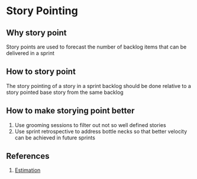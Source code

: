 # Story Pointing

## Why story point

Story points are used to forecast the number of backlog items that can be delivered in a sprint

##  How to story point

The story pointing of a story in a sprint backlog should be done relative to a story pointed base story from the same backlog

##  How to make storying point better

 1. Use grooming sessions to filter out not so well defined stories
 2. Use sprint retrospective to address bottle necks so that better velocity can be achieved in future sprints


## References

 1. [Estimation](http://www.agilenutshell.com/episodes/3-estimation)
